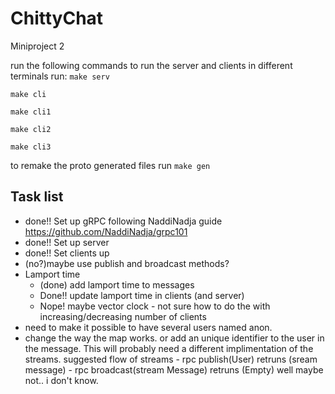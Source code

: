 # ChittyChat
Miniproject 2 


run the following commands to run the server and clients 
in different terminals run:
```make serv```

```make cli```

```make cli1```

```make cli2```

```make cli3```


to remake the proto generated files run 
    ```make gen```


## Task list 
 - done!!  Set up gRPC following NaddiNadja guide https://github.com/NaddiNadja/grpc101 
  - done!! Set up server 
  - done!! Set clients up 
  - (no?)maybe use publish and broadcast methods? 
  - Lamport time
    - (done) add lamport time to messages 
    - Done!! update lamport time in clients (and server)
    - Nope! maybe vector clock - not sure how to do the with increasing/decreasing number of clients
 - need to make it possible to have several users named anon. 
  - change the way the map works. or add an unique identifier to the user in the message. This will probably 
    need a different implimentation of the streams. 
    suggested flow of streams 
        - rpc publish(User) retruns (sream message)
        - rpc broadcast(stream Message) retruns (Empty)
        well maybe not.. i don't know.

